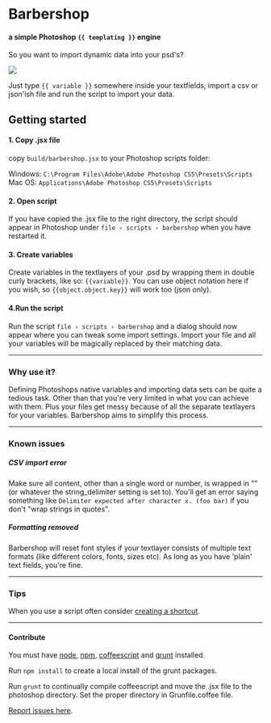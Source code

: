 # Barbershop ##
#### a simple Photoshop `{{ templating }}` engine ####

So you want to import dynamic data into your psd's?

![](https://raw.github.com/EightMedia/ps-barbershop/master/assets/example.png)

Just type `{{ variable }}` somewhere inside your textfields, import a csv or json'ish file and run the script to import your data.

## Getting started ##
#### 1. Copy .jsx file ####
copy `build/barbershop.jsx` to your Photoshop scripts folder:

Windows: `C:\Program Files\Adobe\Adobe Photoshop CS5\Presets\Scripts`   
Mac OS: `Applications\Adobe Photoshop CS5\Presets\Scripts`

#### 2. Open script ####
If you have copied the .jsx file to the right directory, the script should appear in Photoshop under `file › scripts › barbershop` when you have restarted it.

#### 3. Create variables ####
Create variables in the textlayers of your .psd by wrapping them in double curly brackets, like so: `{{variable}}`. You can use object notation here if you wish, so `{{object.object.key}}` will work too (json only).

#### 4.Run the script ####
Run the script `file › scripts › barbershop` and a dialog should now appear where you can tweak some import settings. Import your file and all your variables will be magically replaced by their matching data.

---

### Why use it? ###
Defining Photoshops native variables and importing data sets can be quite a tedious task. Other than that you're very limited in what you can achieve with them. Plus your files get messy because of all the separate textlayers for your variables. Barbershop aims to simplify this process.

---

### Known issues ###
##### CSV import error #####
Make sure all content, other than a single word or number, is wrapped in "" (or whatever the string_delimiter setting is set to). You'll get an error saying something like `Delimiter expected after character x. (foo bar)` if you don't "wrap strings in quotes".

##### Formatting removed #####
Barbershop will reset font styles if your textlayer consists of multiple text formats (like different colors, fonts, sizes etc). As long as you have 'plain' text fields, you're fine.

---

### Tips ###
When you use a script often consider [creating a shortcut](http://help.adobe.com/en_US/photoshop/cs/using/WSfd1234e1c4b69f30ea53e41001031ab64-7448a.html#WSA72EC22F-E602-4fa7-B236-401CCDD3DF1Aa).

---

#### Contribute ####
You must have [node](http://nodejs.org/), [npm](https://npmjs.org/), [coffeescript](http://www.coffeescript.org) and [grunt](http://www.gruntjs.com) installed.

Run `npm install` to create a local install of the grunt packages.

Run `grunt` to continually compile coffeescript and move the .jsx file to the photoshop directory. Set the proper directory in Grunfile.coffee file.

[Report issues here](https://github.com/EightMedia/ps-barbershop/issues).
